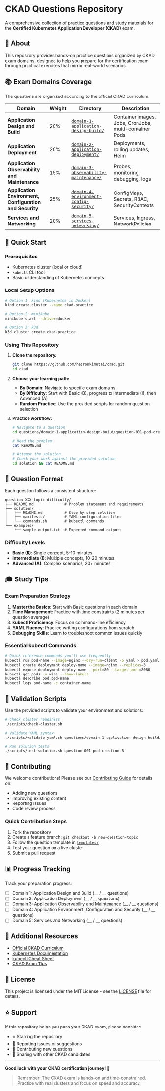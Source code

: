 # CKAD Questions Repository

A comprehensive collection of practice questions and study materials for the **Certified Kubernetes Application Developer (CKAD)** exam.

## 🎯 About

This repository provides hands-on practice questions organized by CKAD exam domains, designed to help you prepare for the certification exam through practical exercises that mirror real-world scenarios.

## 📚 Exam Domains Coverage

The questions are organized according to the official CKAD curriculum:

| Domain | Weight | Directory | Description |
|--------|--------|-----------|-------------|
| **Application Design and Build** | 20% | [`domain-1-application-design-build/`](./questions/domain-1-application-design-build/) | Container images, Jobs, CronJobs, multi-container Pods |
| **Application Deployment** | 20% | [`domain-2-application-deployment/`](./questions/domain-2-application-deployment/) | Deployments, rolling updates, Helm |
| **Application Observability and Maintenance** | 15% | [`domain-3-observability-maintenance/`](./questions/domain-3-observability-maintenance/) | Probes, monitoring, debugging, logs |
| **Application Environment, Configuration and Security** | 25% | [`domain-4-environment-config-security/`](./questions/domain-4-environment-config-security/) | ConfigMaps, Secrets, RBAC, SecurityContexts |
| **Services and Networking** | 20% | [`domain-5-services-networking/`](./questions/domain-5-services-networking/) | Services, Ingress, NetworkPolicies |

## 🚀 Quick Start

### Prerequisites

- Kubernetes cluster (local or cloud)
- `kubectl` CLI tool
- Basic understanding of Kubernetes concepts

### Local Setup Options

```bash
# Option 1: kind (Kubernetes in Docker)
kind create cluster --name ckad-practice

# Option 2: minikube
minikube start --driver=docker

# Option 3: k3d
k3d cluster create ckad-practice
```

### Using This Repository

1. **Clone the repository:**
   ```bash
   git clone https://github.com/hezronkimutai/ckad.git
   cd ckad
   ```

2. **Choose your learning path:**
   - **By Domain**: Navigate to specific exam domains
   - **By Difficulty**: Start with Basic (B), progress to Intermediate (I), then Advanced (A)
   - **Random Practice**: Use the provided scripts for random question selection

3. **Practice workflow:**
   ```bash
   # Navigate to a question
   cd questions/domain-1-application-design-build/question-001-pod-creation-B
   
   # Read the problem
   cat README.md
   
   # Attempt the solution
   # Check your work against the provided solution
   cd solution && cat README.md
   ```

## 📖 Question Format

Each question follows a consistent structure:

```
question-XXX-topic-difficulty/
├── README.md              # Problem statement and requirements
├── solution/
│   ├── README.md          # Step-by-step solution
│   ├── manifests/         # YAML configuration files
│   └── commands.sh        # kubectl commands
└── examples/
    └── sample-output.txt  # Expected command outputs
```

### Difficulty Levels

- **Basic (B)**: Single concept, 5-10 minutes
- **Intermediate (I)**: Multiple concepts, 10-20 minutes
- **Advanced (A)**: Complex scenarios, 20+ minutes

## 🎓 Study Tips

### Exam Preparation Strategy

1. **Master the Basics**: Start with Basic questions in each domain
2. **Time Management**: Practice with time constraints (2 minutes per question average)
3. **kubectl Proficiency**: Focus on command-line efficiency
4. **YAML Fluency**: Practice writing configurations from scratch
5. **Debugging Skills**: Learn to troubleshoot common issues quickly

### Essential kubectl Commands

```bash
# Quick reference commands you'll use frequently
kubectl run pod-name --image=nginx --dry-run=client -o yaml > pod.yaml
kubectl create deployment deploy-name --image=nginx --replicas=3
kubectl expose deployment deploy-name --port=80 --target-port=8080
kubectl get pods -o wide --show-labels
kubectl describe pod pod-name
kubectl logs pod-name -c container-name
```

## 🔧 Validation Scripts

Use the provided scripts to validate your environment and solutions:

```bash
# Check cluster readiness
./scripts/check-cluster.sh

# Validate YAML syntax
./scripts/validate-yaml.sh questions/domain-1-application-design-build/

# Run solution tests
./scripts/test-solution.sh question-001-pod-creation-B
```

## 🤝 Contributing

We welcome contributions! Please see our [Contributing Guide](CONTRIBUTING.md) for details on:

- Adding new questions
- Improving existing content
- Reporting issues
- Code review process

### Quick Contribution Steps

1. Fork the repository
2. Create a feature branch: `git checkout -b new-question-topic`
3. Follow the question template in [`templates/`](./templates/)
4. Test your question on a live cluster
5. Submit a pull request

## 📊 Progress Tracking

Track your preparation progress:

- [ ] Domain 1: Application Design and Build (__ / __ questions)
- [ ] Domain 2: Application Deployment (__ / __ questions)
- [ ] Domain 3: Application Observability and Maintenance (__ / __ questions)
- [ ] Domain 4: Application Environment, Configuration and Security (__ / __ questions)
- [ ] Domain 5: Services and Networking (__ / __ questions)

## 🔗 Additional Resources

- [Official CKAD Curriculum](https://github.com/cncf/curriculum/blob/master/CKAD_Curriculum_v1.28.pdf)
- [Kubernetes Documentation](https://kubernetes.io/docs/)
- [kubectl Cheat Sheet](https://kubernetes.io/docs/reference/kubectl/cheatsheet/)
- [CKAD Exam Tips](https://docs.linuxfoundation.org/tc-docs/certification/tips-cka-and-ckad)

## 📝 License

This project is licensed under the MIT License - see the [LICENSE](LICENSE) file for details.

## ⭐ Support

If this repository helps you pass your CKAD exam, please consider:

- ⭐ Starring the repository
- 🐛 Reporting issues or suggestions
- 🤝 Contributing new questions
- 📢 Sharing with other CKAD candidates

---

**Good luck with your CKAD certification journey! 🚀**

> Remember: The CKAD exam is hands-on and time-constrained. Practice with real clusters and focus on speed and accuracy.